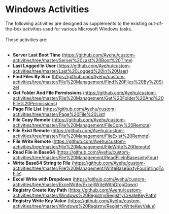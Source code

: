 <h1>Windows Activities</h1>
The following activities are designed as supplements to the existing out-of-the-box activities used for various Microsoft Windows tasks.
<br><br>
These activities are:
<br><br>
<ul>
<li><b>Server Last Boot Time</b> (<a href="https://github.com/Ayehu/custom-activities/tree/master/Server%20Last%20Boot%20Time">https://github.com/Ayehu/custom-activities/tree/master/Server%20Last%20Boot%20Time</a>)</li>
<li><b>Last Logged In User</b> (<a href="https://github.com/Ayehu/custom-activities/tree/master/Last%20Logged%20In%20User">https://github.com/Ayehu/custom-activities/tree/master/Last%20Logged%20In%20User</a>)</li>
<li><b>Find Files By Size</b> (<a href="https://github.com/Ayehu/custom-activities/tree/master/File%20Management/Find%20Files%20By%20Size">https://github.com/Ayehu/custom-activities/tree/master/File%20Management/Find%20Files%20By%20Size</a>)</li>
<li><b>Get Folder And File Permissions</b> (<a href="https://github.com/Ayehu/custom-activities/tree/master/File%20Management/Get%20Folder%20And%20File%20Permissions">https://github.com/Ayehu/custom-activities/tree/master/File%20Management/Get%20Folder%20And%20File%20Permissions</a>)</li>
<li><b>Page File List</b> (<a href="https://github.com/Ayehu/custom-activities/tree/master/Page%20File%20List">https://github.com/Ayehu/custom-activities/tree/master/Page%20File%20List</a>)</li>
<li><b>File Copy Remote</b> (<a href="https://github.com/Ayehu/custom-activities/tree/master/File%20Management/FileCopy%20Remote">https://github.com/Ayehu/custom-activities/tree/master/File%20Management/FileCopy%20Remote</a>)</li>
<li><b>File Exist Remote</b> (<a href="https://github.com/Ayehu/custom-activities/tree/master/File%20Management/FileExist%20Remote">https://github.com/Ayehu/custom-activities/tree/master/File%20Management/FileExist%20Remote</a>)</li>
<li><b>File Write Remote</b> (<a href="https://github.com/Ayehu/custom-activities/tree/master/File%20Management/FileWrite%20Remote">https://github.com/Ayehu/custom-activities/tree/master/File%20Management/FileWrite%20Remote</a>)</li>
<li><b>Read File in Base64</b> (<a href="https://github.com/Ayehu/custom-activities/tree/master/File%20Management/ReadFileInBasesixtyFour">https://github.com/Ayehu/custom-activities/tree/master/File%20Management/ReadFileInBasesixtyFour</a>)</li>
<li><b>Write Base64 String to File</b> (<a href="https://github.com/Ayehu/custom-activities/tree/master/File%20Management/WriteBaseSixtyFourStringToFile">https://github.com/Ayehu/custom-activities/tree/master/File%20Management/WriteBaseSixtyFourStringToFile</a>)</li>
<li><b>Excel Write with Dropdown</b> (<a href="https://github.com/Ayehu/custom-activities/tree/master/ExcelWrite/ExcelWriteWithDropDown">https://github.com/Ayehu/custom-activities/tree/master/ExcelWrite/ExcelWriteWithDropDown</a>)</li>
<li><b>Registry Create Key Path</b> (<a href="https://github.com/Ayehu/custom-activities/tree/master/Windows%20Registry/RegistryCreateKeyPath">https://github.com/Ayehu/custom-activities/tree/master/Windows%20Registry/RegistryCreateKeyPath</a>)</li>
<li><b>Registry Write Key Value</b> (<a href="https://github.com/Ayehu/custom-activities/tree/master/Windows%20Registry/RegistryWriteKeyValue">https://github.com/Ayehu/custom-activities/tree/master/Windows%20Registry/RegistryWriteKeyValue</a>)</li>
</ul>
